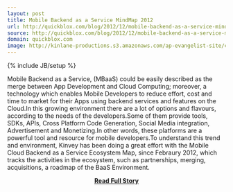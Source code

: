 ```yaml
---
layout: post
title: Mobile Backend as a Service MindMap 2012
url: http://quickblox.com/blog/2012/12/mobile-backend-as-a-service-mindmap-2012/
source: http://quickblox.com/blog/2012/12/mobile-backend-as-a-service-mindmap-2012/
domain: quickblox.com
image: http://kinlane-productions.s3.amazonaws.com/ap-evangelist-site/curated/screenshots/9352_api500_com.png
---
```

{% include JB/setup %}<p>Mobile Backend as a Service, (MBaaS) could be easily described as the merge between App Development and Cloud Computing; moreover, a technology which enables Mobile Developers to reduce effort, cost and time to market for their Apps using backend services and features on the Cloud.In this growing environment there are a lot of options and flavours, according to the needs of the developers.Some of them provide tools, SDKs, APIs, Cross Platform Code Generation, Social Media integration, Advertisement and Monetizing.In other words, these platforms are a powerful tool and resource for mobile developers.To understand this trend and environment, Kinvey has been doing a great effort with the Mobile Cloud Backend as a Service Ecosystem Map, since Febraury 2012, which tracks the activities in the ecosystem, such as partnerships, merging, acquisitions, a roadmap of the BaaS Environment.</p>
<center><p><a href="http://quickblox.com/blog/2012/12/mobile-backend-as-a-service-mindmap-2012/" style='padding:25px; font-sze:18px; font-weight: bold;'>Read Full Story</a></p></center>
